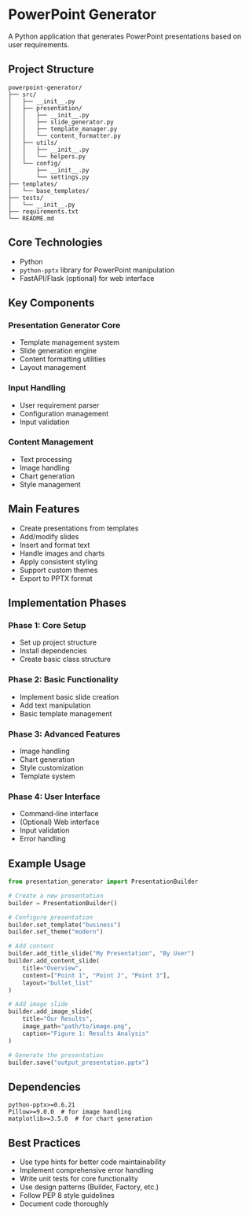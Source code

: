# PowerPoint Generator

A Python application that generates PowerPoint presentations based on user requirements.

## Project Structure

```
powerpoint-generator/
├── src/
│   ├── __init__.py
│   ├── presentation/
│   │   ├── __init__.py
│   │   ├── slide_generator.py
│   │   ├── template_manager.py
│   │   └── content_formatter.py
│   ├── utils/
│   │   ├── __init__.py
│   │   └── helpers.py
│   └── config/
│       ├── __init__.py
│       └── settings.py
├── templates/
│   └── base_templates/
├── tests/
│   └── __init__.py
├── requirements.txt
└── README.md
```

## Core Technologies

- Python
- `python-pptx` library for PowerPoint manipulation
- FastAPI/Flask (optional) for web interface

## Key Components

### Presentation Generator Core
- Template management system
- Slide generation engine
- Content formatting utilities
- Layout management

### Input Handling
- User requirement parser
- Configuration management
- Input validation

### Content Management
- Text processing
- Image handling
- Chart generation
- Style management

## Main Features
- Create presentations from templates
- Add/modify slides
- Insert and format text
- Handle images and charts
- Apply consistent styling
- Support custom themes
- Export to PPTX format

## Implementation Phases

### Phase 1: Core Setup
- Set up project structure
- Install dependencies
- Create basic class structure

### Phase 2: Basic Functionality
- Implement basic slide creation
- Add text manipulation
- Basic template management

### Phase 3: Advanced Features
- Image handling
- Chart generation
- Style customization
- Template system

### Phase 4: User Interface
- Command-line interface
- (Optional) Web interface
- Input validation
- Error handling

## Example Usage

```python
from presentation_generator import PresentationBuilder

# Create a new presentation
builder = PresentationBuilder()

# Configure presentation
builder.set_template("business")
builder.set_theme("modern")

# Add content
builder.add_title_slide("My Presentation", "By User")
builder.add_content_slide(
    title="Overview",
    content=["Point 1", "Point 2", "Point 3"],
    layout="bullet_list"
)

# Add image slide
builder.add_image_slide(
    title="Our Results",
    image_path="path/to/image.png",
    caption="Figure 1: Results Analysis"
)

# Generate the presentation
builder.save("output_presentation.pptx")
```

## Dependencies

```
python-pptx>=0.6.21
Pillow>=9.0.0  # for image handling
matplotlib>=3.5.0  # for chart generation
```

## Best Practices
- Use type hints for better code maintainability
- Implement comprehensive error handling
- Write unit tests for core functionality
- Use design patterns (Builder, Factory, etc.)
- Follow PEP 8 style guidelines
- Document code thoroughly 